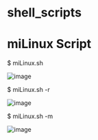 # shell_scripts
# miLinux Script

$ miLinux.sh

![image](https://github.com/ZaaraouiHosn-Y/shell_scripts/assets/86828776/89833141-3d91-4267-a582-bcaae2f82e53)

$ miLinux.sh -r

![image](https://github.com/ZaaraouiHosn-Y/shell_scripts/assets/86828776/0c7f8f38-d9b8-4c45-8f95-c10bbf710796)

$ miLinux.sh -m

![image](https://github.com/ZaaraouiHosn-Y/shell_scripts/assets/86828776/8965f88a-c9ec-4623-8a8b-b267fad83b1d)
